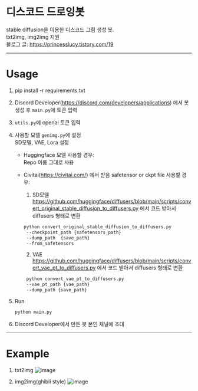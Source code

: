 # 디스코드 드로잉봇  


stable diffusion을 이용한 디스코드 그림 생성 봇.  
txt2img, img2img 지원  
블로그 글: https://princesslucy.tistory.com/19

---
# Usage
1. pip install -r requirements.txt
2. Discord Developer(https://discord.com/developers/applications) 에서 봇 생성 후 `main.py`에 토큰 입력
3. `utils.py`에 openai 토큰 입력
4. 사용할 모델 `genimg.py`에 설정  
   SD모델, VAE, Lora 설정
   
   - Huggingface 모델 사용할 경우:  
     Repo 이름 그대로 사용
     
   - Civitai(https://civitai.com/) 에서 받음 safetensor or ckpt file 사용할 경우:  
     1. SD모델
     https://github.com/huggingface/diffusers/blob/main/scripts/convert_original_stable_diffusion_to_diffusers.py 에서 코드 받아서 diffusers 형태로 변환
     ```bash
     python convert_original_stable_diffusion_to_diffusers.py 
      --checkpoint_path {safetensors_path} 
      --dump_path  {save_path}
      --from_safetensors
     ```
     2. VAE
     https://github.com/huggingface/diffusers/blob/main/scripts/convert_vae_pt_to_diffusers.py 에서 코드 받아서 diffusers 형태로 변환
     ```bash
      python convert_vae_pt_to_diffusers.py 
      --vae_pt_path {vae_path} 
      --dump_path {save_path}
     ```
  5. Run
     ```python
     python main.py
     ```
  6. Discord Developer에서 만든 봇 본인 채널에 초대
---
# Example
1. txt2img
  ![image](https://github.com/pincesslucy/Discord-Drawing-bot/assets/98650288/98411199-e9c2-4fa3-88e8-01776a30f03e)

2. img2img(ghibli style)
  ![image](https://github.com/pincesslucy/Discord-Drawing-bot/assets/98650288/acbcfc18-d6fd-4b7b-b1fb-3dec566b0e5a)
